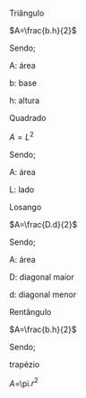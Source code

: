 Triângulo


$A=\frac{b.h}{2}$

Sendo;

A: área 

b: base 

h: altura

Quadrado


$A=L^{2}$

Sendo;

A: área 

L: lado

Losango 


$A=\frac{D.d}{2}$

Sendo;

A: área 

D: diagonal maior

d: diagonal menor

Rentângulo 


$A=\frac{b.h}{2}$

Sendo;

trapézio 


$A=$\pi$.r^{2}$

